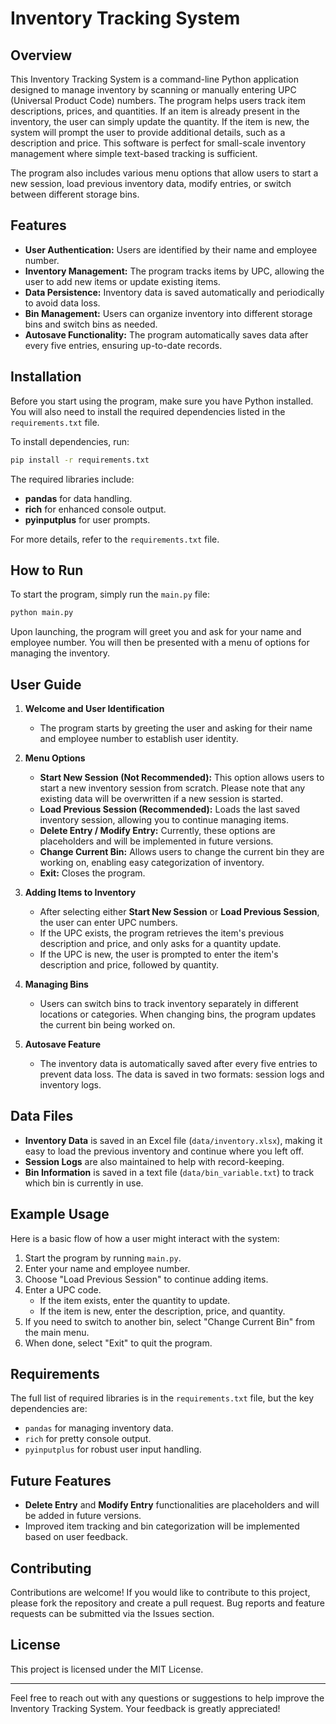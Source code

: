 # Inventory Tracking System

## Overview

This Inventory Tracking System is a command-line Python application designed to manage inventory by scanning or manually entering UPC (Universal Product Code) numbers. The program helps users track item descriptions, prices, and quantities. If an item is already present in the inventory, the user can simply update the quantity. If the item is new, the system will prompt the user to provide additional details, such as a description and price. This software is perfect for small-scale inventory management where simple text-based tracking is sufficient.

The program also includes various menu options that allow users to start a new session, load previous inventory data, modify entries, or switch between different storage bins.

## Features
- **User Authentication:** Users are identified by their name and employee number.
- **Inventory Management:** The program tracks items by UPC, allowing the user to add new items or update existing items.
- **Data Persistence:** Inventory data is saved automatically and periodically to avoid data loss.
- **Bin Management:** Users can organize inventory into different storage bins and switch bins as needed.
- **Autosave Functionality:** The program automatically saves data after every five entries, ensuring up-to-date records.

## Installation

Before you start using the program, make sure you have Python installed. You will also need to install the required dependencies listed in the `requirements.txt` file.

To install dependencies, run:

```sh
pip install -r requirements.txt
```

The required libraries include:
- **pandas** for data handling.
- **rich** for enhanced console output.
- **pyinputplus** for user prompts.

For more details, refer to the `requirements.txt` file.

## How to Run

To start the program, simply run the `main.py` file:

```sh
python main.py
```

Upon launching, the program will greet you and ask for your name and employee number. You will then be presented with a menu of options for managing the inventory.

## User Guide

1. **Welcome and User Identification**
   - The program starts by greeting the user and asking for their name and employee number to establish user identity.

2. **Menu Options**
   - **Start New Session (Not Recommended):** This option allows users to start a new inventory session from scratch. Please note that any existing data will be overwritten if a new session is started.
   - **Load Previous Session (Recommended):** Loads the last saved inventory session, allowing you to continue managing items.
   - **Delete Entry / Modify Entry:** Currently, these options are placeholders and will be implemented in future versions.
   - **Change Current Bin:** Allows users to change the current bin they are working on, enabling easy categorization of inventory.
   - **Exit:** Closes the program.

3. **Adding Items to Inventory**
   - After selecting either **Start New Session** or **Load Previous Session**, the user can enter UPC numbers.
   - If the UPC exists, the program retrieves the item's previous description and price, and only asks for a quantity update.
   - If the UPC is new, the user is prompted to enter the item's description and price, followed by quantity.

4. **Managing Bins**
   - Users can switch bins to track inventory separately in different locations or categories. When changing bins, the program updates the current bin being worked on.

5. **Autosave Feature**
   - The inventory data is automatically saved after every five entries to prevent data loss. The data is saved in two formats: session logs and inventory logs.

## Data Files
- **Inventory Data** is saved in an Excel file (`data/inventory.xlsx`), making it easy to load the previous inventory and continue where you left off.
- **Session Logs** are also maintained to help with record-keeping.
- **Bin Information** is saved in a text file (`data/bin_variable.txt`) to track which bin is currently in use.

## Example Usage

Here is a basic flow of how a user might interact with the system:

1. Start the program by running `main.py`.
2. Enter your name and employee number.
3. Choose "Load Previous Session" to continue adding items.
4. Enter a UPC code.
   - If the item exists, enter the quantity to update.
   - If the item is new, enter the description, price, and quantity.
5. If you need to switch to another bin, select "Change Current Bin" from the main menu.
6. When done, select "Exit" to quit the program.

## Requirements
The full list of required libraries is in the `requirements.txt` file, but the key dependencies are:
- `pandas` for managing inventory data.
- `rich` for pretty console output.
- `pyinputplus` for robust user input handling.

## Future Features
- **Delete Entry** and **Modify Entry** functionalities are placeholders and will be added in future versions.
- Improved item tracking and bin categorization will be implemented based on user feedback.

## Contributing
Contributions are welcome! If you would like to contribute to this project, please fork the repository and create a pull request. Bug reports and feature requests can be submitted via the Issues section.

## License
This project is licensed under the MIT License.

---

Feel free to reach out with any questions or suggestions to help improve the Inventory Tracking System. Your feedback is greatly appreciated!

